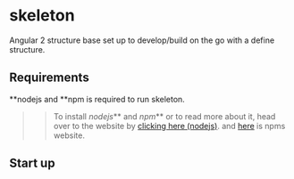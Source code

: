 # skeleton
Angular 2 structure base set up to develop/build on the go with a define structure.

## Requirements
**nodejs and **npm is required to run skeleton.
>> To install _nodejs_** and _npm_** or to read more about it,
>> head over to the website by [clicking here (nodejs)](https://nodejs.org).
>> and [here](https://www.npmjs.com/) is npms website.


## Start up
